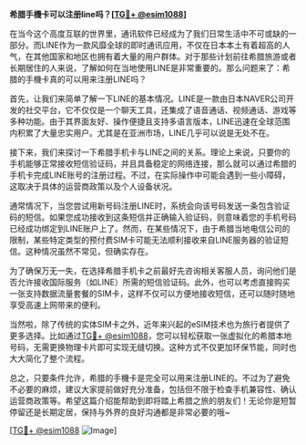 **希腊手機卡可以注册line吗？[[TG💪+ @esim1088](https://t.me/s/esim1088)]**

在当今这个高度互联的世界里，通讯软件已经成为了我们日常生活中不可或缺的一部分。而LINE作为一款风靡全球的即时通讯应用，不仅在日本本土有着超高的人气，在其他国家和地区也拥有着大量的用户群体。对于那些计划前往希腊旅游或者长期居住的人来说，了解如何在当地使用LINE是非常重要的。那么问题来了：希腊的手機卡真的可以用来注册LINE吗？

首先，让我们来简单了解一下LINE的基本情况。LINE是一款由日本NAVER公司开发的社交平台，它不仅仅是一个聊天工具，还集成了语音通话、视频通话、游戏等多种功能。由于其界面友好、操作便捷且支持多语言版本，LINE迅速在全球范围内积累了大量忠实用户。尤其是在亚洲市场，LINE几乎可以说是无处不在。

接下来，我们来探讨一下希腊手机卡与LINE之间的关系。理论上来说，只要你的手机能够正常接收短信验证码，并且具备稳定的网络连接，那么就可以通过希腊的手机卡完成LINE账号的注册过程。不过，在实际操作中可能会遇到一些小障碍，这取决于具体的运营商政策以及个人设备状况。

通常情况下，当您尝试用新号码注册LINE时，系统会向该号码发送一条包含验证码的短信。如果您成功接收到这条短信并正确输入验证码，则意味着您的手机号码已经成功绑定到LINE账户上了。然而，在某些情况下，由于希腊当地电信公司的限制，某些特定类型的预付费SIM卡可能无法顺利接收来自LINE服务器的验证短信。这种情况虽然不常见，但确实存在。

为了确保万无一失，在选择希腊手机卡之前最好先咨询相关客服人员，询问他们是否允许接收国际服务（如LINE）所需的短信验证码。此外，也可以考虑直接购买一张支持数据流量套餐的SIM卡，这样不仅可以方便地接收短信，还可以随时随地享受高速上网带来的便利。

当然啦，除了传统的实体SIM卡之外，近年来兴起的eSIM技术也为旅行者提供了更多选择。比如通过[TG💪+ @esim1088](https://t.me/s/esim1088)，您可以轻松获取一张虚拟化的希腊本地号码，无需更换物理卡片即可实现无缝切换。这种方式不仅更加环保节能，同时也大大简化了整个流程。

总之，只要条件允许，希腊的手機卡是完全可以用来注册LINE的。不过为了避免不必要的麻烦，建议大家提前做好充分准备，包括但不限于检查手机兼容性、确认运营商政策等。希望这篇介绍能帮助到即将踏上希腊之旅的朋友们！无论你是短暂停留还是长期定居，保持与外界的良好沟通都是非常必要的哦~

[[TG💪+ @esim1088](https://t.me/s/esim1088) ![Image](https://i.postimg.cc/4NQfJmqS/Snipaste-2025-05-13-00-14-12.png)]